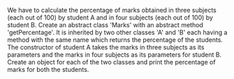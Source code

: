 We have to calculate the percentage of marks obtained in three subjects (each out of 100) by student A and in four
subjects (each out of 100) by student B. Create an abstract class 'Marks' with an abstract method 'getPercentage'. It is
inherited by two other classes 'A' and 'B' each having a method with the same name which returns the percentage of the
students. The constructor of student A takes the marks in three subjects as its parameters and the marks in four
subjects as its parameters for student B. Create an object for each of the two classes and print the percentage of marks
for both the students.
